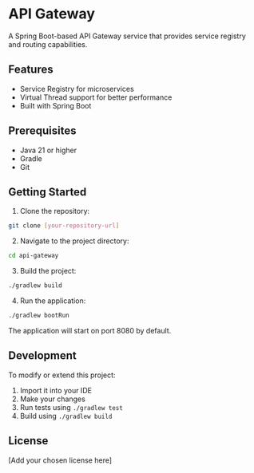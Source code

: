 # API Gateway

A Spring Boot-based API Gateway service that provides service registry and routing capabilities.

## Features

- Service Registry for microservices
- Virtual Thread support for better performance
- Built with Spring Boot

## Prerequisites

- Java 21 or higher
- Gradle
- Git

## Getting Started

1. Clone the repository:
```bash
git clone [your-repository-url]
```

2. Navigate to the project directory:
```bash
cd api-gateway
```

3. Build the project:
```bash
./gradlew build
```

4. Run the application:
```bash
./gradlew bootRun
```

The application will start on port 8080 by default.

## Development

To modify or extend this project:

1. Import it into your IDE
2. Make your changes
3. Run tests using `./gradlew test`
4. Build using `./gradlew build`

## License

[Add your chosen license here]
